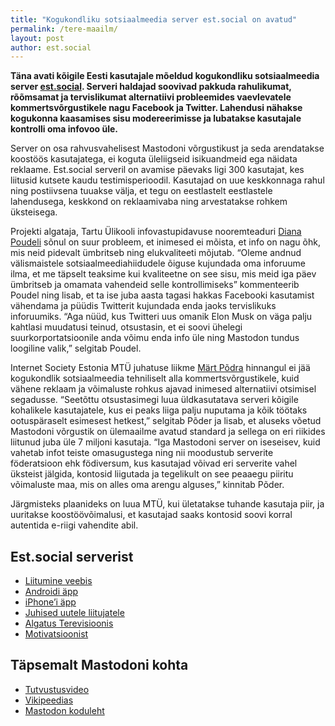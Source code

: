 ```yaml
---
title: "Kogukondliku sotsiaalmeedia server est.social on avatud"
permalink: /tere-maailm/
layout: post
author: est.social
---
```


__Täna avati kõigile Eesti kasutajale mõeldud kogukondliku sotsiaalmeedia server [est.social](https://est.social). Serveri haldajad soovivad pakkuda rahulikumat, rõõmsamat ja tervislikumat alternatiivi probleemides vaevlevatele kommertsvõrgustikele nagu Facebook ja Twitter. Lahendusi nähakse kogukonna kaasamises sisu modereerimisse ja lubatakse kasutajale kontrolli oma infovoo üle.__

Server on osa rahvusvahelisest Mastodoni võrgustikust ja seda arendatakse koostöös kasutajatega, ei koguta üleliigseid isikuandmeid ega näidata reklaame. Est.social serveril on avamise päevaks ligi 300 kasutajat, kes liitusid kutsete kaudu testimisperioodil. Kasutajad on uue keskkonnaga rahul ning postiivsena tuuakse välja, et tegu on eestlastelt eestlastele lahendusega, keskkond on reklaamivaba ning arvestatakse rohkem üksteisega.

Projekti algataja, Tartu Ülikooli infovastupidavuse nooremteaduri [Diana Poudeli](https://est.social/@diana) sõnul on suur probleem, et inimesed ei mõista, et info on nagu õhk, mis neid pidevalt ümbritseb ning elukvaliteeti mõjutab. “Oleme andnud välismaistele sotsiaalmeediahiidudele õiguse kujundada oma inforuume ilma, et me täpselt teaksime kui kvaliteetne on see sisu, mis meid iga päev ümbritseb ja omamata vahendeid selle kontrollimiseks” kommenteerib Poudel ning lisab, et ta ise juba aasta tagasi hakkas Facebooki kasutamist vähendama ja püüdis Twitterit kujundada enda jaoks tervislikuks inforuumiks. “Aga nüüd, kus Twitteri uus omanik Elon Musk on väga palju kahtlasi muudatusi teinud, otsustasin, et ei soovi ühelegi suurkorportatsioonile anda võimu enda info üle ning Mastodon tundus loogiline valik,” selgitab Poudel.

Internet Society Estonia MTÜ juhatuse liikme [Märt Põdra](https://est.social/@tramm) hinnangul ei jää kogukondlik sotsiaalmeedia tehniliselt alla kommertsvõrgustikele, kuid vähene reklaam ja võimaluste rohkus ajavad inimesed alternatiivi otsimisel segadusse. “Seetõttu otsustasimegi luua üldkasutatava serveri kõigile kohalikele kasutajatele, kus ei peaks liiga palju nuputama ja kõik töötaks ootuspäraselt esimesest hetkest,” selgitab Põder ja lisab, et aluseks võetud Mastodoni võrgustik on ülemaailme avatud standard ja sellega on eri riikides liitunud juba üle 7 miljoni kasutaja. “Iga Mastodoni server on iseseisev, kuid vahetab infot teiste omasugustega ning nii moodustub serverite föderatsioon ehk födiversum, kus kasutajad võivad eri serverite vahel üksteist jälgida, kontosid liigutada ja tegelikult on see peaaegu piiritu võimaluste maa, mis on alles oma arengu alguses,” kinnitab Põder.

Järgmisteks plaanideks on luua MTÜ, kui ületatakse tuhande kasutaja piir, ja uuritakse koostöövõimalusi, et kasutajad saaks kontosid soovi korral autentida e-riigi vahendite abil.

## Est.social serverist

* [Liitumine veebis](https://est.social/auth/sign_up)
* [Androidi äpp](https://play.google.com/store/apps/details?id=org.joinmastodon.android)
* [iPhone’i äpp](https://apps.apple.com/us/app/mastodon-for-iphone-and-ipad/id1571998974)
* [Juhised uutele liitujatele](https://youtu.be/J4ItbTOAw7Q)
* [Algatus Terevisioonis](https://etv.err.ee/1608789463/mastodon)
* [Motivatsioonist](https://sisu.ut.ee/dianapoudel/blog/kiire-kokkuvõte-muski-twitteri-draamades-ning-miks-need-probleemiks)

## Täpsemalt Mastodoni kohta

* [Tutvustusvideo](https://et.wikipedia.org/wiki/Fail:What_is_Mastodon.webm)
* [Vikipeedias](https://et.wikipedia.org/wiki/Mastodon_(suhtlusvõrgustik))
* [Mastodon koduleht](https://joinmastodon.org/)